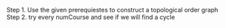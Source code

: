 Step 1. Use the given prerequiestes to construct a topological order graph
Step 2. try every numCourse and see if we will find a cycle
